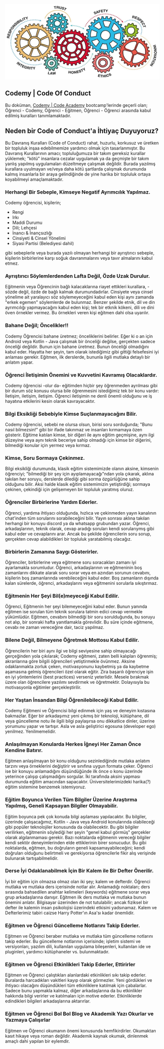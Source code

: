 ![Background Image](https://github.com/CodemyLive/Code-Of-Conduct/blob/master/assets/code_of_conduct.webp)

## Codemy | Code Of Conduct
Bu doküman, [Codemy | Code Academy](https://github.com/CodemyLive/) bootcamp'lerinde geçerli olan; Öğrenci - Codemy, Öğrenci - Eğitmen, Öğrenci - Öğrenci arasında kabul edilmiş kuralları tanımlamaktadır.

## Neden bir Code of Conduct'a İhtiyaç Duyuyoruz?
Bu Davranış Kuralları (Code of Conduct) rahat, huzurlu, korkusuz ve üretken bir topluluk inşaa edebilmemize yardımcı olmak için tasarlanmıştır. Bu Davranış Kurallarının amacı; topluluğumuza bir takım gereksiz kurallar yüklemek; "kötü" insanlara cezalar uygulamak ya da geçmişte bir takım yanlış yapılmış uygulamaları düzeltmeye çalışmak değildir. Burada yazılmış kurallara uyulmayan ve/veya daha kötü şartlarda çalışmak durumunda kalmış insanlarla bir araya gelindiğinde de yine harika bir topluluk ortaya koyabilmeyi amaçlamaktadır.

### Herhangi Bir Sebeple, Kimseye Negatif Ayrımcılık Yapılmaz.
Codemy öğrencisi, kişilerin;
  * Rengi
  * Irkı
  * Maddi Durumu
  * Dili; Lehçesi
  * İnancı & İnançsızlığı
  * Cinsiyeti & Cinsel Yönelimi
  * Siyasi Partisi (Belediyesi dahil)
  
  gibi sebeplerle veya burada yazılı olmayan herhangi bir ayrıştırıcı sebeple, kişilerin birbirlerine karşı soğuk davranmalarını veya tavır almalarını kabul etmez.
  
### Ayrıştırıcı Söylemlerdenden Lafta Değil, Özde Uzak Durulur.
Eğitmenin veya Öğrencinin bağlı kalacaklarına riayet ettikleri kurallara, -sözde değil, özde de bağlı kalmak durumundadırlar. Cinsiyete veya cinsel yönelime ait yaralayıcı söz söylemeyeceğini kabul eden kişi aynı zamanda "erkek egemen" söylemlerde de bulunmaz. Benzer şekilde etnik, dil ve din ayrımcılığı yapmayacağını kabul eden kişi; tek bir etknik kökeni, dili ve dini öven örnekler vermez. Bu örnekleri veren kişi eğitmen dahi olsa uyarılır.

### Bahane Değil; Öncelikler!!
Codemy Öğrencisi bahane üretmez; önceliklerini belirler. Eğer ki o an için Android veya Kotlin - Java çalışmak bir önceliği değilse, gerçekten sadece önceliği değildir. Bunun için bahane üretmez. Bunun önceliği olmadığını kabul eder. Hayatta her şeyin, tam olarak istediğimiz gibi gittiği felsefesini iyi anlaması gerekir. Eğitmen, ilk derslerde, bununla ilgili mutlaka detaylı bir anlatım yapar.

### Öğrenci İletişimin Önemini ve Kuvvetini Kavramış Olacaklardır.
Codemy öğrencisi -olur da- eğitimden hiçbir şey öğrenmeden ayrılması gibi bir durum söz konusu olursa bile öğrenmesini istediğimiz tek bir konu vardır: İletişim, iletişim, iletişim. Öğrenci iletişimin ne denli önemli olduğunu ve iş hayatına etkilerini kesin olarak kavrayacaktır.

### Bilgi Eksikliği Sebebiyle Kimse Suçlanmayacağını Bilir.
Codemy öğrencisi, sebebi ne olursa olsun, birisi soru sorduğunda; "Bunu nasıl bilmezsin!" gibi bir ifade takınmaz ve insanları kırmamaya özen gösterir. Eğitime katılan kimse, bir diğeri ile aynı eğitim geçmişine, aynı ilgi düzeyine veya aynı teknik beceriye sahip olmadığı için kimse bir diğerini, bilmediği konular için yermez veya kırmaz.

### Kimse, Soru Sormaya Çekinmez.
Bilgi eksikliği durumunda, klasik eğitim sistemimizde olanın aksine, kimsenin öğrenciyi; "bilmediği bir şey için ayıplamayacağı"ndan yola çıkarak, aklına takılan her soruyu, derslerde dilediği gibi sorma özgürlüğüne sahip olduğunu bilir. Aksi halde klasik eğitim sistemimizin yetiştirdiği; sormaya çekinen, çekindiği için gelişemeyen bir topluluk yaratmış oluruz.

### Öğrenciler Birbirlerine Yardım Ederler.
Öğrenci, yardıma ihtiyacı olduğunda, hızlıca ve çekinmeden yayın kanalının chat'inden tüm sorularını sorabileceğini bilir. Yayın sonrası aklına takılan herhangi bir konuyu discord ya da whatsapp grubundan yazar. Öğrenci, arkadaşlarının, teknik olarak, cevap aradığı soruları kendi sorularıymış gibi kabul eder ve cevaplarını arar. Ancak bu şekilde öğrencilerin soru sorup, gerçekten cevap alabildikleri bir topluluk yaratabilmiş olacağız.

### Birbirlerin Zamanına Saygı Gösterirler.
Öğrenciler, birbirlerine veya eğitmene soru soracakları zamanı iyi ayarlamakla sorumludur. Öğrenci, arkadaşlarının ve eğitmeninin boş zamanlarını dikkate alarak soru sorar veya en azından sorunun cevabını, kişilerin boş zamanlarında verebileceğini kabul eder. Boş zamanların dışında kalan sürelerde, öğrenci, arkadaşlarını veya eğitmenini sorularla sıkıştırmaz.

### Eğitmenin Her Şeyi Bil(e)meyeceği Kabul Edilir.
Öğrenci, Eğitmenin her şeyi bilemeyeceğini kabul eder. Bunun yanında eğitmen ise sorulan tüm teknik sorulara tatmin edici cevap vermekle yükümlüdür. Eğitmen, cevabını bilmediği bir soru sorulduğunda, bu soruyu not alıp, bir sonraki hafta yanıtlamakla görevlidir. Bu süre içinde eğitmene, cevabı ne zaman vereceğine dair, taciz yapılmaz.

### Bilene Değil, Bilmeyene Öğretmek Mottosu Kabul Edilir.
Öğrencilerin her biri aynı ilgi ve bilgi seviyesine sahip olmayacağı gerçeğinden yola çıkılarak; Codemy eğitmeni, zaten belli kalıpları öğrenmiş; akranlarına göre bilgili öğrencileri yetiştirmekle övünmez. Aksine odaklanmakta zorluk çeken, motivasyonunu kaybetmiş ya da kaybetme aşamasına gelmiş öğrencileri özel olarak eğitir. Zira başarılı öğrenciye işin en iyi yöntemlerini (best practices) verseniz yeterlidir. Mesele bırakmak üzere olan öğrencilere yazılımı sevdirmek ve öğretmektir. Dolayısıyla bu motivasyonla eğitimler gerçekleştirilir.

### Her Yaştan İnsandan Bilgi Öğrenilebileceği Kabul Edilir.
Codemy Eğitmeni ve Öğrencisi bilgi edinmek için yaş ve deneyim kıstasına bakmazlar. Eğer bir arkadaşımız yeni çıkmış bir teknoloji, kütüphane, dil veya güncelleme notu ile ilgili bilgi paylaşırsa onu dikkatlice dinler, üzerine yorumunu yapar ve tartışır. Asla ve asla geliştirici egosuna (developer ego) yenilmez. Yenilmemelidir.

### Anlaşılmayan Konularda Herkes İğneyi Her Zaman Önce Kendine Batırır.
Eğitmen anlaşılmayan bir konu olduğunu sezinlediğinde mutlaka anlatım tarzını veya örneklerini değiştirir ve sınıfına uygun formata çeker. Öğrenci ise bir konuyu anlamadığını düşündüğünde ilk önce o konu üzerinde yeterince çalışıp çalışmadığını sorgular. İki tarafında aksini yapması durumunda eğitim amacından sapacaktır. Üniversitelerimizdeki harika(?) eğitim sistemine benzemek istemiyoruz.

### Eğitim Boyunca Verilen Tüm Bilgiler Üzerine Araştırma Yapılmış, Geneli Kapsayan Bilgiler Olmayabilir.
Eğitim boyunca pek çok konuda bilgi aşılaması yapılacaktır. Bu bilgiler, üzerinde çalışacağımız, Kotlin - Java veya Android konularında olabileceği gibi popüler teknolojiler konusunda da olabilecektir. Bu gibi bilgiler verilirken, eğitmenin söylediği her şeyin "genel kabul görmüş" gerçekler olarak algılanmaması gerekir. Bazı noktalarda eğitmenin vereceği bilgiler kendi sektör deneyimlerinden elde ettiklerinin birer sonucudur. Bu gibi noktalarda, eğitmen, bu doğruların geneli kapsamayabileceğini; kendi doğruları olduğunu belirtmeli ve gerekiyorsa öğrencilerle fikir alış verişinde bulunarak tartışabilmelidir.

### Derse İyi Odaklanabilmek İçin Bir Kalem ile Bir Defter Önerilir.
İyi bir eğitim için olmazsa olmaz olan iki şey; kalem ve defterdir. Öğrenci mutlaka ve mutlaka ders içerisinde notlar alır. Anlamadığı noktaları; ders sırasında bahsedilen anahtar kelimeleri (keywords) eğitmene sorar veya grup arkadaşlarına danışır. Eğitmen ilk ders mutlaka ve mutlaka bunun önemini anlatır. Bilgisayar üzerinden de not tutulabilir; ancak fiziksel bir defter ile kalemin insan psikolojisi üzerindeki etkisini yadsınamaz. Kalem ve Defterlerimiz tabiri caizse Harry Potter'ın Asa'sı kadar önemlidir.

### Eğitmen ve Öğrenci Güncelleme Notlarını Takip Ederler.
Eğitmen ve Öğrenci beraber mutlaka ve mutlaka tüm güncelleme notlarını takip ederler. Bu güncelleme notlarının içerisinde; işletim sistemi ve versiyonları, yazılım dili, kullanılan uygulama bileşenleri, kullanılan ide ve pluginleri, yardımcı kütüphaneler vs. bulunmaktadır.

### Eğitmen ve Öğrenci Etkinlikleri Takip Ederler, Ettirirler
Eğitmen ve Öğrenci çalıştıkları alanlardaki etkinlikleri sıkı takip ederler. Buralarda harcadıkları vakitleri kayıp olarak görmezler. Yeni gördükleri ve ihtiyacı olacağını düşündükleri tüm etkinliklere katılmak için çabalarlar. Sadece bunu yapmakla kalmaz, diğer arkadaşlarına da bu etkinlikler hakkında bilgi verirler ve katılmaları için motive ederler. Etkinliklerde edindikleri bilgileri arkadaşlarına aktarırlar.

### Eğitmen ve Öğrenci Bol Bol Blog ve Akademik Yazı Okurlar ve Yazmaya Çalışırlar
Eğitmen ve Öğrenci okumanın önemi konusunda hemfikirdirler. Okumaktan kasıt hikaye veya roman değildir. Akademik kaynak okumak, dinlenmek amaçlı dahi yapılan bir eylemdir.
